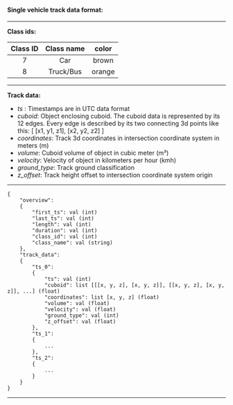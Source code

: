 #### Single vehicle track data format:

---
**Class ids:**

| Class ID | Class name | color  |
|:--------:|:----------:|:------:|
|     7    | Car        | brown  |
|     8    | Truck/Bus  | orange |

---
**Track data:**
 - _ts_ : Timestamps are in UTC data format
 - _cuboid_: Object enclosing cuboid. The cuboid data is represented by its 12 edges. Every edge is described by its two connecting 3d points like this: [ [x1, y1, z1], [x2, y2, z2] ]
 - _coordinates_: Track 3d coordinates in intersection coordinate system in meters (m)
 - _volume_: Cuboid volume of object in cubic meter (m³)
 - _velocity_: Velocity of object in kilometers per hour (kmh)
 - _ground_type_: Track ground classification
 - _z_offset_: Track height offset to intersection coordinate system origin


---
```
{
    "overview": 
    {
        "first_ts": val (int)
        "last_ts": val (int)
        "length": val (int)
        "duration": val (int)
        "class_id": val (int)
        "class_name": val (string)
    },
    "track_data": 
    {
        "ts_0": 
        {
            "ts": val (int)
            "cuboid": list [[[x, y, z], [x, y, z]], [[x, y, z], [x, y, z]], ...] (float)
            "coordinates": list [x, y, z] (float)
            "volume": val (float)
            "velocity": val (float)
            "ground_type": val (int)
            "z_offset": val (float)
        },
        "ts_1":
        {
            ...
        },
        "ts_2":
        {
            ...
        }
    }
}
```
---